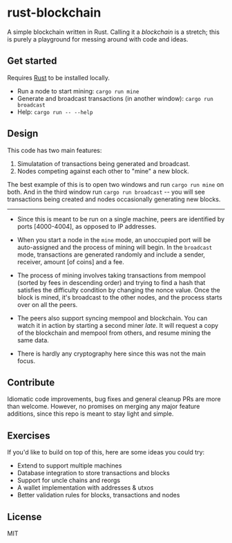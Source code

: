 # rust-blockchain

A simple blockchain written in Rust. Calling it a *blockchain* is a stretch; this is purely a playground for messing around with code and ideas.

## Get started

Requires [Rust](https://www.rust-lang.org/) to be installed locally.

- Run a node to start mining: `cargo run mine`
- Generate and broadcast transactions (in another window): `cargo run broadcast`
- Help: `cargo run -- --help`

## Design

This code has two main features:

1. Simulatation of transactions being generated and broadcast.
2. Nodes competing against each other to "mine" a new block.

The best example of this is to open two windows and run `cargo run mine` on both. And in the third window run `cargo run broadcast` -- you will see transactions being created and nodes occasionally generating new blocks.

---

- Since this is meant to be run on a single machine, peers are identified by ports [4000-4004], as opposed to IP addresses.

- When you start a node in the `mine` mode, an unoccupied port will be auto-assigned and the process of mining will begin. In the `broadcast` mode, transactions are generated randomly and include a sender, receiver, amount [of coins] and a fee.

- The process of mining involves taking transactions from mempool (sorted by fees in descending order) and trying to find a hash that satisfies the difficulty condition by changing the nonce value. Once the block is mined, it's broadcast to the other nodes, and the process starts over on all the peers.

- The peers also support syncing mempool and blockchain. You can watch it in action by starting a second miner *late*. It will request a copy of the blockchain and mempool from others, and resume mining the same data.

- There is hardly any cryptography here since this was not the main focus.

## Contribute

Idiomatic code improvements, bug fixes and general cleanup PRs are more than welcome. However, no promises on merging any major feature additions, since this repo is meant to stay light and simple.

## Exercises

If you'd like to build on top of this, here are some ideas you could try:

- Extend to support multiple machines
- Database integration to store transactions and blocks
- Support for uncle chains and reorgs
- A wallet implementation with addresses & utxos
- Better validation rules for blocks, transactions and nodes

## License

MIT
